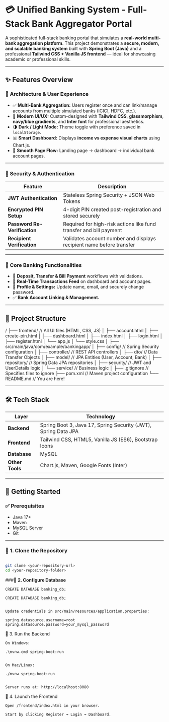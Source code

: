 # 💳 Unified Banking System - Full-Stack Bank Aggregator Portal

A sophisticated full-stack banking portal that simulates a **real-world multi-bank aggregation platform**. This project demonstrates a **secure, modern, and scalable banking system** built with **Spring Boot (Java)** and a professional **Tailwind CSS + Vanilla JS frontend** — ideal for showcasing academic or professional skills.

---

## ✨ Features Overview

### 🎯 **Architecture & User Experience**

- ✅ **Multi-Bank Aggregation:** Users register once and can link/manage accounts from multiple simulated banks (ICICI, HDFC, etc.).
- 🎨 **Modern UI/UX:** Custom-designed with **Tailwind CSS**, **glassmorphism**, **navy/blue gradients**, and **Inter font** for professional aesthetics.
- 🌗 **Dark / Light Mode:** Theme toggle with preference saved in `localStorage`.
- 📊 **Smart Dashboard:** Displays **income vs expense visual charts** using Chart.js.
- 🚀 **Smooth Page Flow:** Landing page → dashboard → individual bank account pages.

---

### 🔐 **Security & Authentication**

| Feature | Description |
|---------|-------------|
| **JWT Authentication** | Stateless Spring Security + JSON Web Tokens |
| **Encrypted PIN Setup** | 4-digit PIN created post-registration and stored securely |
| **Password Re-Verification** | Required for high-risk actions like fund transfer and bill payment |
| **Recipient Verification** | Validates account number and displays recipient name before transfer |

---

### 🏦 **Core Banking Functionalities**

- 💸 **Deposit, Transfer & Bill Payment** workflows with validations.
- 🔁 **Real-Time Transactions Feed** on dashboard and account pages.
- 📁 **Profile & Settings:** Update name, email, and securely change password.
- ✅ **Bank Account Linking & Management.**

---

## 📂 Project Structure
/
├── frontend/             // All UI files (HTML, CSS, JS)
│   ├── account.html
│   ├── create-pin.html
│   ├── dashboard.html
│   ├── index.html
│   ├── login.html
│   ├── register.html
│   └── app.js
│   └── style.css
│
├── src/main/java/com/example/bankingapp/
│   ├── config/           // Spring Security configuration
│   ├── controller/       // REST API controllers
│   ├── dto/              // Data Transfer Objects
│   ├── model/            // JPA Entities (User, Account, Bank)
│   ├── repository/       // Spring Data JPA repositories
│   ├── security/         // JWT and UserDetails logic
│   └── service/          // Business logic
│
├── .gitignore            // Specifies files to ignore
├── pom.xml               // Maven project configuration
└── README.md             // You are here!


---

## 🛠️ Tech Stack

| Layer | Technology |
|-------|------------|
| **Backend** | Spring Boot 3, Java 17, Spring Security (JWT), Spring Data JPA |
| **Frontend** | Tailwind CSS, HTML5, Vanilla JS (ES6), Bootstrap Icons |
| **Database** | MySQL |
| **Other Tools** | Chart.js, Maven, Google Fonts (Inter) |

---

## 🚀 Getting Started

### ✅ **Prerequisites**

- Java 17+
- Maven
- MySQL Server
- Git

---

### 📌 **1. Clone the Repository**
```bash

git clone <your-repository-url>
cd <your-repository-folder>
```
###📌 **2. Configure Database**
```
CREATE DATABASE banking_db;

CREATE DATABASE banking_db;


Update credentials in src/main/resources/application.properties:

spring.datasource.username=root
spring.datasource.password=your_mysql_password
```
📌 3. Run the Backend

```
On Windows:

.\mvnw.cmd spring-boot:run


On Mac/Linux:

./mvnw spring-boot:run


Server runs at: http://localhost:8080
```
📌 4. Launch the Frontend
```
Open /frontend/index.html in your browser.

Start by clicking Register → Login → Dashboard.

